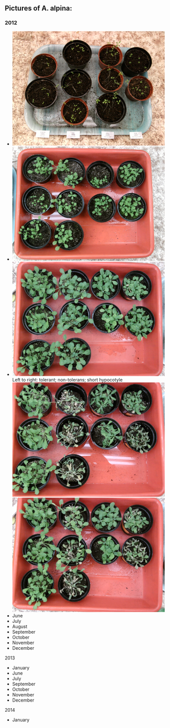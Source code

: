 ## Pictures of A. alpina:

### 2012
- ![March](https://github.com/MKolaksazov/PhD-Dissertation-Thesis/blob/master/Diagrams%2C%20graphs%20and%20charts/Photos%20of%20A.%20alpina/SPM_A0614.jpg)
- ![April](https://github.com/MKolaksazov/PhD-Dissertation-Thesis/blob/master/Diagrams%2C%20graphs%20and%20charts/Photos%20of%20A.%20alpina/SPM_A0620.jpg)
- ![May 21](https://github.com/MKolaksazov/PhD-Dissertation-Thesis/blob/master/Diagrams%2C%20graphs%20and%20charts/Photos%20of%20A.%20alpina/SPM_A0635.jpg)
Left to right: tolerant; non-tolerans; short hypocotyle
![May 28](https://github.com/MKolaksazov/PhD-Dissertation-Thesis/blob/master/Diagrams%2C%20graphs%20and%20charts/Photos%20of%20A.%20alpina/SPM_A0640.jpg)
![May 30](https://github.com/MKolaksazov/PhD-Dissertation-Thesis/blob/master/Diagrams%2C%20graphs%20and%20charts/Photos%20of%20A.%20alpina/SPM_A0656.jpg)
- June
- July
- August
- September
- October
- November
- December

2013
- January
- June
- July
- September
- October
- November
- December

2014
- January
